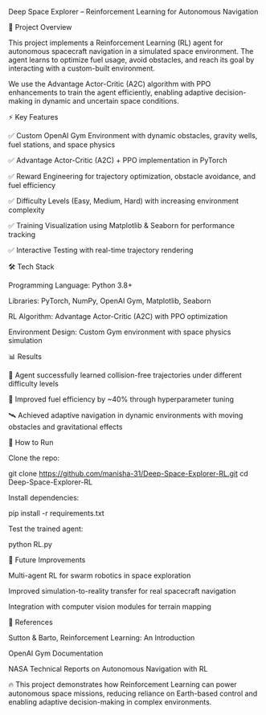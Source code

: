 Deep Space Explorer – Reinforcement Learning for Autonomous Navigation

📌 Project Overview

This project implements a Reinforcement Learning (RL) agent for autonomous spacecraft navigation in a simulated space environment. The agent learns to optimize fuel usage, avoid obstacles, and reach its goal by interacting with a custom-built environment.

We use the Advantage Actor-Critic (A2C) algorithm with PPO enhancements to train the agent efficiently, enabling adaptive decision-making in dynamic and uncertain space conditions.

⚡ Key Features

✅ Custom OpenAI Gym Environment with dynamic obstacles, gravity wells, fuel stations, and space physics

✅ Advantage Actor-Critic (A2C) + PPO implementation in PyTorch

✅ Reward Engineering for trajectory optimization, obstacle avoidance, and fuel efficiency

✅ Difficulty Levels (Easy, Medium, Hard) with increasing environment complexity

✅ Training Visualization using Matplotlib & Seaborn for performance tracking

✅ Interactive Testing with real-time trajectory rendering

🛠️ Tech Stack

Programming Language: Python 3.8+

Libraries: PyTorch, NumPy, OpenAI Gym, Matplotlib, Seaborn

RL Algorithm: Advantage Actor-Critic (A2C) with PPO optimization

Environment Design: Custom Gym environment with space physics simulation

📊 Results

🚀 Agent successfully learned collision-free trajectories under different difficulty levels

🔋 Improved fuel efficiency by ~40% through hyperparameter tuning

🛰️ Achieved adaptive navigation in dynamic environments with moving obstacles and gravitational effects


🚀 How to Run

Clone the repo:

git clone https://github.com/manisha-31/Deep-Space-Explorer-RL.git
cd Deep-Space-Explorer-RL


Install dependencies:

pip install -r requirements.txt

Test the trained agent:

python RL.py

📌 Future Improvements

Multi-agent RL for swarm robotics in space exploration

Improved simulation-to-reality transfer for real spacecraft navigation

Integration with computer vision modules for terrain mapping

📖 References

Sutton & Barto, Reinforcement Learning: An Introduction

OpenAI Gym Documentation

NASA Technical Reports on Autonomous Navigation with RL

🔥 This project demonstrates how Reinforcement Learning can power autonomous space missions, reducing reliance on Earth-based control and enabling adaptive decision-making in complex environments.
